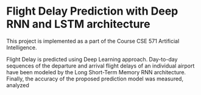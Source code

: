 # Flight Delay Prediction with Deep RNN and LSTM architecture

This project is implemented as a part of the Course CSE 571 Artificial Intelligence. 

Flight Delay is predicted using Deep Learning approach. Day-to-day sequences of the departure and arrival flight delays of an individual airport have been modeled by the Long Short-Term Memory RNN architecture. Finally, the accuracy of the proposed prediction model was measured, analyzed
